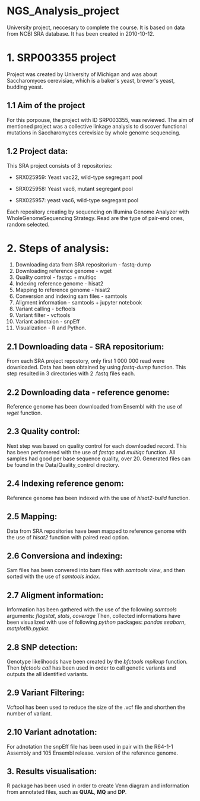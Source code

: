 # NGS_Analysis_project

University project, neccesary to complete the course. It is based on data from NCBI SRA database. It has been created in 2010-10-12.

# 1. SRP003355 project
Project was created by University of Michigan and was about Saccharomyces cerevisiae, which is a baker's yeast, brewer's yeast, budding yeast.

## 1.1 Aim of the project
For this porpouse, the project with ID SRP003355, was reviewed. 
The aim of mentioned project was a collective linkage analysis to discover functional mutations in Saccharomyces cerevisiae by whole genome sequencing.

## 1.2 Project data:
This SRA project consists of 3 repositories:

- SRX025959: Yeast vac22, wild-type segregant pool

- SRX025958: Yeast vac6, mutant segregant pool

- SRX025957: yeast vac6, wild-type segregant pool

Each repository creating by sequencing on Illumina Genome Analyzer with WholeGenomeSequencing Strategy.
Read are the type of pair-end ones, random selected. 

# 2. Steps of analysis:

1. Downloading data from SRA repositorium - fastq-dump
2. Downloading reference genome - wget
3. Quality control - fastqc + multiqc
4. Indexing reference genome - hisat2
5. Mapping to reference genome - hisat2
6. Conversion and indexing sam files - samtools
7. Aligment information - samtools + jupyter notebook
8. Variant calling - bcftools
9. Variant filter - vcftools
10. Variant adnotaion - snpEff
11. Visualization - R and Python.

## 2.1 Downloading data - SRA repositorium:

From each SRA project repostory, only first 1 000 000 read were downloaded.
Data has been obtained by using _fastq-dump_ function.
This step resulted in 3 directories with 2 .fastq files each.

## 2.2 Downloading data - reference genome:

Reference genome has been downloaded from Ensembl with the use of _wget_ function.

## 2.3 Quality control:

Next step was based on quality control for each downloaded record.
This has been perfomered with the use of _fastqc_ and _multiqc_ function.
All samples had good per base sequence quality, over 20. 
Generated files can be found in the Data/Quality_control directory.

## 2.4 Indexing reference genom:

Reference genome has been indexed with the use of _hisat2-bulid_ function.

## 2.5 Mapping:

Data from SRA repositories have been mapped to reference genome with the use of _hisat2_ function with paired read option.

## 2.6 Conversiona and indexing:

Sam files has been convered into bam files with _samtools view_, and then sorted with the use of _samtools index_.

## 2.7 Aligment information:

Information has been gathered with the use of the following _samtools_ arguments: _flagstat_, _stats_, _coverage_
Then, collected informations have been visualized with use of following _python_ packages: _pandas_ _seaborn_, _matplotlib.pyplot_.

## 2.8 SNP detection:

Genotype likelihoods have been created by the _bfctools mpileup_ function. 
Then _bfctools call_ has been used in order to call genetic variants and outputs the all identified variants.

## 2.9 Variant Filtering:

Vcftool has been used to reduce the size of the .vcf file and shorthen the number of variant.

## 2.10 Variant adnotation:

For adnotation the snpEff file has been used in pair with the R64-1-1 Assembly and 105 Ensembl release. version of the reference genome.

## 3. Results visualisation:

R package has been used in order to create Venn diagram and information from annotated files, such as **QUAL**, **MQ** and **DP**.


  
